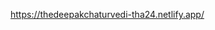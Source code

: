 <a href="https://thedeepakchaturvedi-tha24.netlify.app/">https://thedeepakchaturvedi-tha24.netlify.app/</a>
